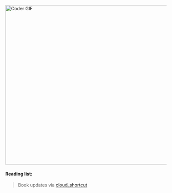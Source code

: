 [<img src="https://media.giphy.com/media/3o6ozomjwcQJpdz5p6/giphy.gif" alt="Coder GIF" width="800" height="500">](https://www.youtube.com/watch?v=0a2lv4IwZFY)
  #### Reading list:

  > Book updates via [cloud_shortcut](https://github.com/saschazengler/progress_bar_shortcut)
  